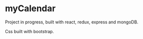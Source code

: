 # myCalendar 

Project in progress, built with react, redux, express and mongoDB.

Css built with bootstrap.
